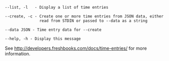     --list, -l   - Display a list of time entries

    --create, -c - Create one or more time entries from JSON data, either
                   read from STDIN or passed to --data as a string

    --data JSON - Time entry data for --create

    --help, -h - Display this message

See http://developers.freshbooks.com/docs/time-entries/ for more information.
